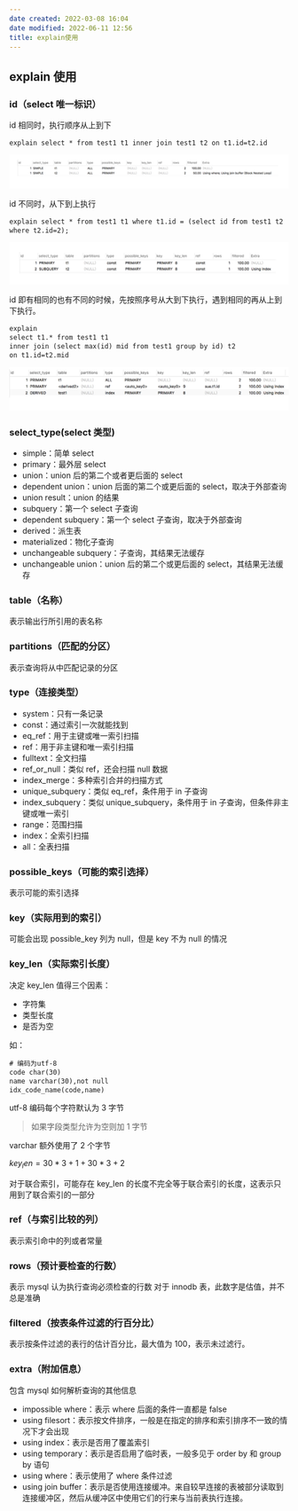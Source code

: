 ```yaml
---
date created: 2022-03-08 16:04
date modified: 2022-06-11 12:56
title: explain使用
---
```


## explain 使用

### id（select 唯一标识）

id 相同时，执行顺序从上到下

```mysql
explain select * from test1 t1 inner join test1 t2 on t1.id=t2.id
```

![](attachments/Pasted%20image%2020220610193635.png)

id 不同时，从下到上执行

```mysql
explain select * from test1 t1 where t1.id = (select id from test1 t2 where t2.id=2);
```

![](attachments/Pasted%20image%2020220610193436.png)

id 即有相同的也有不同的时候，先按照序号从大到下执行，遇到相同的再从上到下执行。

```mysql
explain  
select t1.* from test1 t1  
inner join (select max(id) mid from test1 group by id) t2  
on t1.id=t2.mid
```

![](attachments/Pasted%20image%2020220610193823.png)

### select_type(select 类型)
- simple：简单 select
- primary：最外层 select
- union：union 后的第二个或者更后面的 select
- dependent union：union 后面的第二个或更后面的 select，取决于外部查询
- union result：union 的结果
- subquery：第一个 select 子查询
- dependent subquery：第一个 select 子查询，取决于外部查询
- derived：派生表
- materialized：物化子查询
- unchangeable subquery：子查询，其结果无法缓存
- unchangeable union：union 后的第二个或更后面的 select，其结果无法缓存

### table（名称）
表示输出行所引用的表名称

### partitions（匹配的分区）
表示查询将从中匹配记录的分区

### type（连接类型）
- system：只有一条记录
- const：通过索引一次就能找到
- eq_ref：用于主键或唯一索引扫描
- ref：用于非主键和唯一索引扫描
- fulltext：全文扫描
- ref_or_null：类似 ref，还会扫描 null 数据
- index_merge：多种索引合并的扫描方式
- unique_subquery：类似 eq_ref，条件用于 in 子查询
- index_subquery：类似 unique_subquery，条件用于 in 子查询，但条件非主键或唯一索引
- range：范围扫描
- index：全索引扫描
- all：全表扫描

### possible_keys（可能的索引选择）
表示可能的索引选择

### key（实际用到的索引）
可能会出现 possible_key 列为 null，但是 key 不为 null 的情况

### key_len（实际索引长度）
决定 key_len 值得三个因素：
- 字符集
- 类型长度
- 是否为空

如：

```mysql
# 编码为utf-8
code char(30)
name varchar(30),not null
idx_code_name(code,name)
```

utf-8 编码每个字符默认为 3 字节

> 如果字段类型允许为空则加 1 字节

varchar 额外使用了 2 个字节

$key_len=30*3+1+30*3+2$

对于联合索引，可能存在 key_len 的长度不完全等于联合索引的长度，这表示只用到了联合索引的一部分

### ref（与索引比较的列）
表示索引命中的列或者常量

### rows（预计要检查的行数）
表示 mysql 认为执行查询必须检查的行数
对于 innodb 表，此数字是估值，并不总是准确

### filtered（按表条件过滤的行百分比）
表示按条件过滤的表行的估计百分比，最大值为 100，表示未过滤行。

### extra（附加信息）
包含 mysql 如何解析查询的其他信息
- impossible where：表示 where 后面的条件一直都是 false
- using filesort：表示按文件排序，一般是在指定的排序和索引排序不一致的情况下才会出现
- using index：表示是否用了覆盖索引
- using temporary：表示是否启用了临时表，一般多见于 order by 和 group by 语句
- using where：表示使用了 where 条件过滤
- using join buffer：表示是否使用连接缓冲。来自较早连接的表被部分读取到连接缓冲区，然后从缓冲区中使用它们的行来与当前表执行连接。